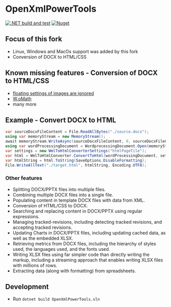 ﻿# OpenXmlPowerTools

[![.NET build and test](https://github.com/Codeuctivity/OpenXmlPowerTools/actions/workflows/dotnet.yml/badge.svg)](https://github.com/Codeuctivity/OpenXmlPowerTools/actions/workflows/dotnet.yml) [![Nuget](https://img.shields.io/nuget/v/Codeuctivity.OpenXmlPowerTools.svg)](https://www.nuget.org/packages/Codeuctivity.OpenXmlPowerTools/) 

## Focus of this fork

- Linux, Windows and MacOs support was added by this fork
- Conversion of DOCX to HTML/CSS

## Known missing features - Conversion of DOCX to HTML/CSS

- [floating settings of images are ignored](https://stackoverflow.com/questions/70277539/how-to-handle-floating-images-in-openxml-and-convert-to-html-equivalent/73639409#73639409)
- [W.oMath](https://github.com/Codeuctivity/OpenXmlToHtml/issues/74)
- many more


## Example - Convert DOCX to HTML

``` csharp
var sourceDocxFileContent = File.ReadAllBytes("./source.docx");
using var memoryStream = new MemoryStream();
await memoryStream.WriteAsync(sourceDocxFileContent, 0, sourceDocxFileContent.Length);
using var wordProcessingDocument = WordprocessingDocument.Open(memoryStream, true);
var settings = new WmlToHtmlConverterSettings("htmlPageTile");
var html = WmlToHtmlConverter.ConvertToHtml(wordProcessingDocument, settings);
var htmlString = html.ToString(SaveOptions.DisableFormatting);
File.WriteAllText("./target.html", htmlString, Encoding.UTF8);
```

### Other features

- Splitting DOCX/PPTX files into multiple files.
- Combining multiple DOCX files into a single file.
- Populating content in template DOCX files with data from XML.
- Conversion of HTML/CSS to DOCX.
- Searching and replacing content in DOCX/PPTX using regular expressions.
- Managing tracked-revisions, including detecting tracked revisions, and accepting tracked revisions.
- Updating Charts in DOCX/PPTX files, including updating cached data, as well as the embedded XLSX.
- Retrieving metrics from DOCX files, including the hierarchy of styles used, the languages used, and the fonts used.
- Writing XLSX files using far simpler code than directly writing the markup, including a streaming approach that
  enables writing XLSX files with millions of rows.
- Extracting data (along with formatting) from spreadsheets.

## Development

- Run `dotnet build OpenXmlPowerTools.sln`
